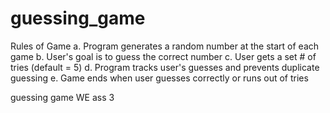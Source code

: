 # guessing_game

Rules of Game 
a. Program generates a random number at the start of each game
b. User's goal is to guess the correct number
c. User gets a set # of tries (default = 5)
d. Program tracks user's guesses and prevents duplicate guessing
e. Game ends when user guesses correctly or runs out of tries

guessing game WE ass 3 

